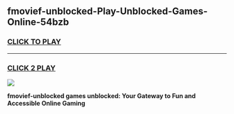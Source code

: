 
## fmovief-unblocked-Play-Unblocked-Games-Online-54bzb
<h3>
<a href="https://premium76.site?title=fmovief-unblocked&ref=25A">CLICK TO PLAY</a></h3>
<hr>

<h3>
<a href="https://premium76.site?title=fmovief-unblocked&ref=25A">CLICK 2 PLAY</a>
  
</h3>

<a href="https://premium76.site?title=fmovief-unblocked&ref=25A"><img src="https://clearcache.store/games.png"></a>


**fmovief-unblocked games unblocked: Your Gateway to Fun and Accessible Online Gaming**
